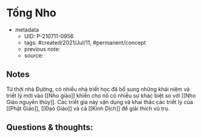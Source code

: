 # Tống Nho

- metadata
	- UID: P-210711-0956
	- tags: #created/2021/Jul/11, #permanent/concept 
	- previous note: 
	- source: 

## Notes
Từ thời nhà Đường, có nhiều nhà triết học đã bổ sung những khái niệm và triết lý mới vào [[Nho giáo]] khiến cho nó có nhiều sự khác biệt so với [[Nho Giáo nguyên thủy]]. Các triết gia này vận dụng và khai thác các triết lý của [[Phật Giáo]], [[Đạo Giáo]] và cả [[Kinh Dịch]] để giải thích vũ trụ.

## Questions & thoughts:

